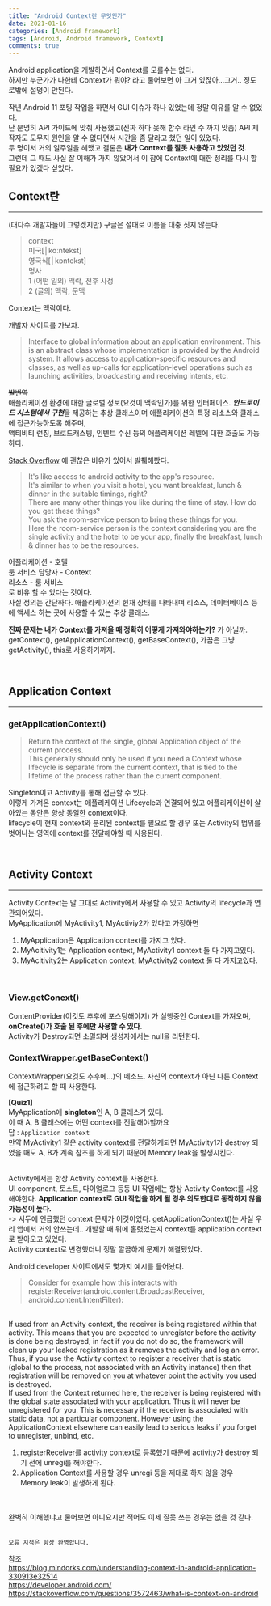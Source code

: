 ```yaml
---
title: "Android Context란 무엇인가"
date: 2021-01-16
categories: [Android framework]
tags: [Android, Android framework, Context]
comments: true
---
```


Android application을 개발하면서 Context를 모를수는 없다.  
하지만 누군가가 나한테 Context가 뭐야? 라고 물어보면 아 그거 있잖아...그거.. 정도로밖에 설명이 안된다.  

작년 Android 11 포팅 작업을 하면서 GUI 이슈가 하나 있었는데 정말 이유를 알 수 없었다.  
난 분명히 API 가이드에 맞춰 사용했고(진짜 하다 못해 함수 라인 수 까지 맞춤) API 제작자도 도무지 원인을 알 수 없다면서 시간을 좀 달라고 했던 일이 있었다.  
두 명이서 거의 일주일을 헤맸고 결론은 **내가 Context를 잘못 사용하고 있었던 것**.  
그런데 그 때도 사실 잘 이해가 가지 않았어서 이 참에 Context에 대한 정리를 다시 할 필요가 있겠다 싶었다.


## Context란
***
(대다수 개발자들이 그렇겠지만) 구글은 절대로 이름을 대충 짓지 않는다.  
>context  
미국[│kɑːntekst]  
영국식[│kɒntekst]  
명사  
1 (어떤 일의) 맥락, 전후 사정  
2 (글의) 맥락, 문맥

Context는 맥락이다.

개발자 사이트를 가보자.
>Interface to global information about an application environment. This is an abstract class whose implementation is provided by the Android system. It allows access to application-specific resources and classes, as well as up-calls for application-level operations such as launching activities, broadcasting and receiving intents, etc.  

~~발번역~~  
애플리케이션 환경에 대한 글로벌 정보(요것이 맥락인가)를 위한 인터페이스. 
***안드로이드 시스템에서 구현***을 제공하는 추상 클래스이며 애플리케이션의 특정 리소스와 클래스에 접근가능하도록 해주며,  
액티비티 런칭, 브로드캐스팅, 인텐트 수신 등의 애플리케이션 레벨에 대한 호출도 가능하다.

[Stack Overflow](https://stackoverflow.com/questions/3572463/what-is-context-on-android) 에 괜찮은 비유가 있어서 발췌해봤다.
>It's like access to android activity to the app's resource.  
It's similar to when you visit a hotel, you want breakfast, lunch & dinner in the suitable timings, right?  
There are many other things you like during the time of stay. How do you get these things?  
You ask the room-service person to bring these things for you.  
Here the room-service person is the context considering you are the single activity and the hotel to be your app, finally the breakfast, lunch & dinner has to be the resources.  

어플리케이션 - 호텔  
룸 서비스 담당자 - Context  
리소스 - 룸 서비스  
로 비유 할 수 있다는 것이다.   
사실 정의는 간단하다. 애플리케이션의 현재 상태를 나타내며 리소스, 데이터베이스 등에 액세스 하는 곳에 사용할 수 있는 추상 클래스.  

**진짜 문제는 내가 Context를 가져올 때 정확히 어떻게 가져와야하는가?** 가 아닐까.  
getContext(), getApplicationContext(), getBaseContext(), 가끔은 그냥 getActivity(), this로 사용하기까지.  

<br>


## Application Context
***
### getApplicationContext()
>Return the context of the single, global Application object of the current process.  
This generally should only be used if you need a Context whose lifecycle is separate from the current context, that is tied to the lifetime of the process rather than the current component.  

Singleton이고 Activity를 통해 접근할 수 있다.  
이렇게 가져온 context는 애플리케이션 Lifecycle과 연결되어 있고 애플리케이션이 살아있는 동안은 항상 동일한 context이다.  
lifecycle이 현재 context와 분리된 context를 필요로 할 경우 또는 Activity의 범위를 벗어나는 영역에 context를 전달해야할 때 사용된다.  
 
<br>

## Activity Context
***
Activity Context는 말 그대로 Activity에서 사용할 수 있고 Activity의 lifecycle과 연관되어있다.  
MyApplication에 MyActivity1, MyActiviy2가 있다고 가정하면  
1. MyApplication은 Application context를 가지고 있다.
2. MyAcitivity1는 Application context, MyActivity1 context 둘 다 가지고있다. 
3. MyAcitivity2는 Application context, MyActivity2 context 둘 다 가지고있다.
<br>

### View.getConext()
ContentProvider(이것도 추후에 포스팅해야지) 가 실행중인 Context를 가져오며, **onCreate()가 호출 된 후에만 사용할 수 있다.**  
Activity가 Destroy되면 소멸되며 생성자에서는 null을 리턴한다.

### ContextWrapper.getBaseContext()
ContextWrapper(요것도 추후에...)의 메소드. 자신의 context가 아닌 다른 Context에 접근하려고 할 때 사용한다. 

**[Quiz1]**  
MyApplication에 **singleton**인 A, B 클래스가 있다.  
이 때 A, B 클래스에는 어떤 context를 전달해야할까요  
답 : `Application context`  
만약 MyActivity1 같은 activity context를 전달하게되면 MyActivity1가 destroy 되었을 때도 A, B가 계속 참조를 하게 되기 때문에 Memory leak을 발생시킨다.  
<br>

Activity에서는 항상 Activity context를 사용한다.  
UI component, 토스트, 다이얼로그 등등 UI 작업에는 항상 Activity Context를 사용해야한다.
**Application context로 GUI 작업을 하게 될 경우 의도한대로 동작하지 않을 가능성이 높다.**  
-> 서두에 언급했던 context 문제가 이것이었다. getApplicationContext()는 사실 우리 앱에서 거의 안쓰는데.. 개발할 때 뭐에 홀렸었는지 context를 application context로 받아오고 있었다.  
Activity context로 변경했더니 정말 깔끔하게 문제가 해결됐었다.

Android developer 사이트에서도 몇가지 예시를 들어놨다.
>Consider for example how this interacts with registerReceiver(android.content.BroadcastReceiver, android.content.IntentFilter):  
<br>
If used from an Activity context, the receiver is being registered within that activity. This means that you are expected to unregister before the activity is done being destroyed; in fact if you do not do so, the framework will clean up your leaked registration as it removes the activity and log an error. Thus, if you use the Activity context to register a receiver that is static (global to the process, not associated with an Activity instance) then that registration will be removed on you at whatever point the activity you used is destroyed.  
<br>
If used from the Context returned here, the receiver is being registered with the global state associated with your application. Thus it will never be unregistered for you. This is necessary if the receiver is associated with static data, not a particular component. However using the ApplicationContext elsewhere can easily lead to serious leaks if you forget to unregister, unbind, etc.  

1. registerReceiver를 activity context로 등록했기 때문에 activity가 destroy 되기 전에 unregi를 해야한다.
2. Application Context를 사용할 경우 unregi 등을 제대로 하지 않을 경우 Memory leak이 발생하게 된다.


<br>
<br>
완벽히 이해했냐고 물어보면 아니요지만 적어도 이제 잘못 쓰는 경우는 없을 것 같다.
<br>
<br>

`오류 지적은 항상 환영합니다.`

참조  
<https://blog.mindorks.com/understanding-context-in-android-application-330913e32514>  
<https://developer.android.com/>  
<https://stackoverflow.com/questions/3572463/what-is-context-on-android>  
